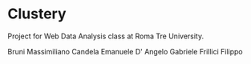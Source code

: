 # Clustery
Project for Web Data Analysis class at Roma Tre University.

Bruni Massimiliano
Candela Emanuele
D' Angelo Gabriele
Frillici Filippo
